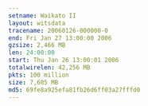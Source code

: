 ```yaml
---
setname: Waikato II
layout: witsdata
tracename: 20060126-000000-0
end: Fri Jan 27 13:00:00 2006
gzsize: 2,466 MB
len: 24:00:00
start: Thu Jan 26 13:00:01 2006
totalwirelen: 42,256 MB
pkts: 100 million
size: 7,605 MB
md5: 69fe8a925efa81fb26d6ff03a27fffd0
---
```

